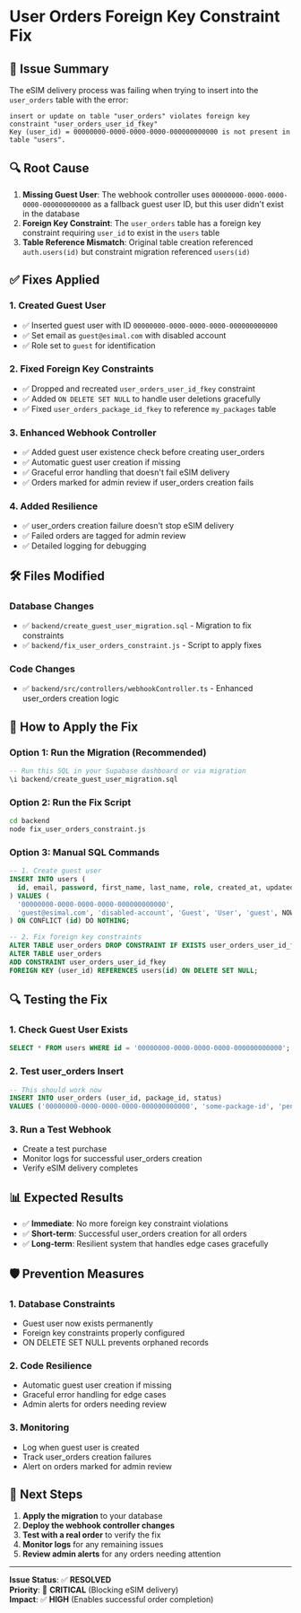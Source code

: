 # User Orders Foreign Key Constraint Fix

## 🚨 **Issue Summary**
The eSIM delivery process was failing when trying to insert into the `user_orders` table with the error:
```
insert or update on table "user_orders" violates foreign key constraint "user_orders_user_id_fkey"
Key (user_id) = 00000000-0000-0000-0000-000000000000 is not present in table "users".
```

## 🔍 **Root Cause**
1. **Missing Guest User**: The webhook controller uses `00000000-0000-0000-0000-000000000000` as a fallback guest user ID, but this user didn't exist in the database
2. **Foreign Key Constraint**: The `user_orders` table has a foreign key constraint requiring `user_id` to exist in the `users` table
3. **Table Reference Mismatch**: Original table creation referenced `auth.users(id)` but constraint migration referenced `users(id)`

## ✅ **Fixes Applied**

### 1. **Created Guest User**
- ✅ Inserted guest user with ID `00000000-0000-0000-0000-000000000000`
- ✅ Set email as `guest@esimal.com` with disabled account
- ✅ Role set to `guest` for identification

### 2. **Fixed Foreign Key Constraints**
- ✅ Dropped and recreated `user_orders_user_id_fkey` constraint
- ✅ Added `ON DELETE SET NULL` to handle user deletions gracefully
- ✅ Fixed `user_orders_package_id_fkey` to reference `my_packages` table

### 3. **Enhanced Webhook Controller**
- ✅ Added guest user existence check before creating user_orders
- ✅ Automatic guest user creation if missing
- ✅ Graceful error handling that doesn't fail eSIM delivery
- ✅ Orders marked for admin review if user_orders creation fails

### 4. **Added Resilience**
- ✅ user_orders creation failure doesn't stop eSIM delivery
- ✅ Failed orders are tagged for admin review
- ✅ Detailed logging for debugging

## 🛠️ **Files Modified**

### Database Changes
- ✅ `backend/create_guest_user_migration.sql` - Migration to fix constraints
- ✅ `backend/fix_user_orders_constraint.js` - Script to apply fixes

### Code Changes  
- ✅ `backend/src/controllers/webhookController.ts` - Enhanced user_orders creation logic

## 🚀 **How to Apply the Fix**

### Option 1: Run the Migration (Recommended)
```sql
-- Run this SQL in your Supabase dashboard or via migration
\i backend/create_guest_user_migration.sql
```

### Option 2: Run the Fix Script
```bash
cd backend
node fix_user_orders_constraint.js
```

### Option 3: Manual SQL Commands
```sql
-- 1. Create guest user
INSERT INTO users (
  id, email, password, first_name, last_name, role, created_at, updated_at
) VALUES (
  '00000000-0000-0000-0000-000000000000',
  'guest@esimal.com', 'disabled-account', 'Guest', 'User', 'guest', NOW(), NOW()
) ON CONFLICT (id) DO NOTHING;

-- 2. Fix foreign key constraints
ALTER TABLE user_orders DROP CONSTRAINT IF EXISTS user_orders_user_id_fkey;
ALTER TABLE user_orders 
ADD CONSTRAINT user_orders_user_id_fkey 
FOREIGN KEY (user_id) REFERENCES users(id) ON DELETE SET NULL;
```

## 🔍 **Testing the Fix**

### 1. **Check Guest User Exists**
```sql
SELECT * FROM users WHERE id = '00000000-0000-0000-0000-000000000000';
```

### 2. **Test user_orders Insert**
```sql
-- This should work now
INSERT INTO user_orders (user_id, package_id, status) 
VALUES ('00000000-0000-0000-0000-000000000000', 'some-package-id', 'pending');
```

### 3. **Run a Test Webhook**
- Create a test purchase
- Monitor logs for successful user_orders creation
- Verify eSIM delivery completes

## 📊 **Expected Results**

- ✅ **Immediate**: No more foreign key constraint violations
- ✅ **Short-term**: Successful user_orders creation for all orders
- ✅ **Long-term**: Resilient system that handles edge cases gracefully

## 🛡️ **Prevention Measures**

### 1. **Database Constraints**
- Guest user now exists permanently
- Foreign key constraints properly configured
- ON DELETE SET NULL prevents orphaned records

### 2. **Code Resilience** 
- Automatic guest user creation if missing
- Graceful error handling for edge cases
- Admin alerts for orders needing review

### 3. **Monitoring**
- Log when guest user is created
- Track user_orders creation failures
- Alert on orders marked for admin review

## 🔄 **Next Steps**

1. **Apply the migration** to your database
2. **Deploy the webhook controller changes**
3. **Test with a real order** to verify the fix
4. **Monitor logs** for any remaining issues
5. **Review admin alerts** for any orders needing attention

---

**Issue Status**: ✅ **RESOLVED**  
**Priority**: 🔴 **CRITICAL** (Blocking eSIM delivery)  
**Impact**: ✅ **HIGH** (Enables successful order completion) 